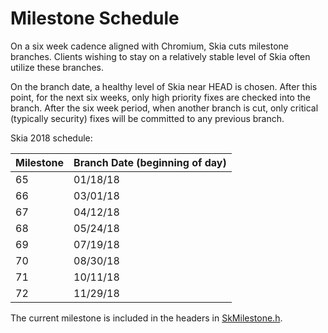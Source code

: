 Milestone Schedule
==================

On a six week cadence aligned with Chromium, Skia cuts milestone branches.
Clients wishing to stay on a relatively stable level of Skia often utilize these
branches.

On the branch date, a healthy level of Skia near HEAD is chosen.  After this
point, for the next six weeks, only high priority fixes are checked into the branch.
After the six week period, when another branch is cut, only critical (typically
security) fixes will be committed to any previous branch.

Skia 2018 schedule:

  Milestone | Branch Date (beginning of day)
  ----------|-------------------------------
  65        | 01/18/18
  66        | 03/01/18
  67        | 04/12/18
  68        | 05/24/18
  69        | 07/19/18
  70        | 08/30/18
  71        | 10/11/18
  72        | 11/29/18

The current milestone is included in the headers in
[SkMilestone.h](https://skia.googlesource.com/skia/+/master/include/core/SkMilestone.h).
